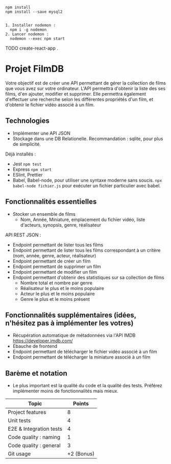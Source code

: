     npm install
    npm install --save mysql2


    1. Installer nodemon :
      npm i -g nodemon
    2. Lancer nodemon :
      nodemon --exec npm start

TODO
create-react-app .

# Projet FilmDB

Votre objectif est de créer une API permettant de gérer la collection de films que vous avez sur votre ordinateur.
L'API permettra d'obtenir la liste des ses films, d'en ajouter, modifier et supprimer.
Elle permettra également d'effectuer une recherche selon les différentes propriétés d'un film, et d'obtenir le fichier vidéo associé à un film.

## Technologies

- Implémenter une API JSON
- Stockage dans une DB Relationelle. Recommandation : sqlite, pour plus de simplicité.

Déjà installés :

- Jest `npm test`
- Express `npm start`
- ESlint, Prettier
- Babel, Babel-node, pour utiliser une syntaxe moderne sans soucis. `npx babel-node fichier.js` pour exécuter un fichier particulier avec babel.

## Fonctionnalités essentielles

- Stocker un ensemble de films
  - Nom, Année, Miniature, emplacement du fichier vidéo, liste d'acteurs, synopsis, genre, réalisateur

API REST JSON :

- Endpoint permettant de lister tous les films
- Endpoint permettant de lister tous les films correspondant à un critère (nom, année, genre, acteur, réalisateur)
- Endpoint permettant de créer un film
- Endpoint permettant de supprimer un film
- Endpoint permettant de modifier un film
- Endpoint permettant d'obtenir des statistiques sur sa collection de films
  - Nombre total et nombre par genre
  - Réalisateur le plus et le moins populaire
  - Acteur le plus et le moins populaire
  - Genre le plus et le moins présent

## Fonctionnalités supplémentaires (idées, n'hésitez pas à implémenter les votres)

- Récupération automatique de métadonnées via l'API IMDB https://developer.imdb.com/
- Ebauche de frontend
- Endpoint permettant de télécharger le fichier vidéo associé à un film
- Endpoint permettant de télécharger la miniature associé à un film

## Barème et notation

- Le plus important est la qualité du code et la qualité des tests. Préférez implémenter moins de fonctionnalités mais mieux.

| Topic                   | Points     |
| ----------------------- | ---------- |
| Project features        | 8          |
| Unit tests              | 4          |
| E2E & Integration tests | 4          |
| Code quality : naming   | 1          |
| Code quality : general  | 3          |
| Git usage               | +2 (Bonus) |
